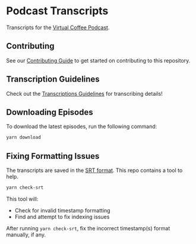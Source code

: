 # Podcast Transcripts

Transcripts for the [Virtual Coffee Podcast](https://virtualcoffee.io/podcast).

## Contributing

See our [Contributing Guide](/CONTRIBUTING.md) to get started on contributing to this repository.

## Transcription Guidelines

Check out the [Transcriptions Guidelines](/Transcriptions-Guidelines.md) for transcribing details!

## Downloading Episodes

To download the latest episodes, run the following command:

```sh
yarn download
```

## Fixing Formatting Issues

The transcripts are saved in the [SRT format](https://www.3playmedia.com/blog/create-srt-file/). This repo contains a tool to help.

```sh
yarn check-srt
```

This tool will:

- Check for invalid timestamp formatting
- Find and attempt to fix indexing issues

After running `yarn check-srt`, fix the incorrect timestamp(s) format manually, if any.
